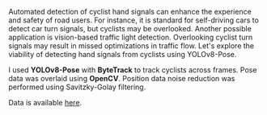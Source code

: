Automated detection of cyclist hand signals can enhance the experience and safety of road users. For instance, it is standard for self-driving cars to detect car turn signals, but cyclists may be overlooked. Another possible application is vision-based traffic light detection. Overlooking cyclist turn signals may result in missed optimizations in traffic flow. Let's explore the viability of detecting hand signals from cyclists using YOLOv8-Pose.

I used **YOLOv8-Pose** with **ByteTrack** to track cyclists across frames. Pose data was overlaid using **OpenCV**. Position data noise reduction was performed using Savitzky-Golay filtering.

Data is available [here](drive.google.com).

